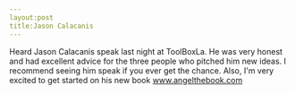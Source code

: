```yaml
---
layout:post
title:Jason Calacanis
---
```

Heard Jason Calacanis speak last night at ToolBoxLa.  He was very honest and had excellent advice for the three people who pitched him new ideas.
I recommend seeing him speak if you ever get the chance.  Also, I'm very excited to get started on his new book www.angelthebook.com
